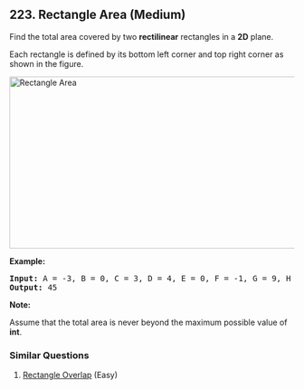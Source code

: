 ## 223. Rectangle Area (Medium)

<p>Find the total area covered by two <strong>rectilinear</strong> rectangles in a <strong>2D</strong> plane.</p>

<p>Each rectangle is defined by its bottom left corner and top right corner as shown in the figure.</p>

<p><img alt="Rectangle Area" src="https://assets.leetcode.com/uploads/2018/10/22/rectangle_area.png" style="width: 542px; height: 304px;" /></p>

<p><strong>Example:</strong></p>

<pre>
<strong>Input: </strong>A = <span id="example-input-1-1">-3</span>, B = <span id="example-input-1-2">0</span>, C = <span id="example-input-1-3">3</span>, D = <span id="example-input-1-4">4</span>, E = <span id="example-input-1-5">0</span>, F = <span id="example-input-1-6">-1</span>, G = <span id="example-input-1-7">9</span>, H = <span id="example-input-1-8">2</span>
<strong>Output: </strong><span id="example-output-1">45</span></pre>

<p><strong>Note:</strong></p>

<p>Assume that the total area is never beyond the maximum possible value of <strong>int</strong>.</p>


### Similar Questions
  1. [Rectangle Overlap](https://github.com/openset/leetcode/tree/master/solution/rectangle-overlap) (Easy)
